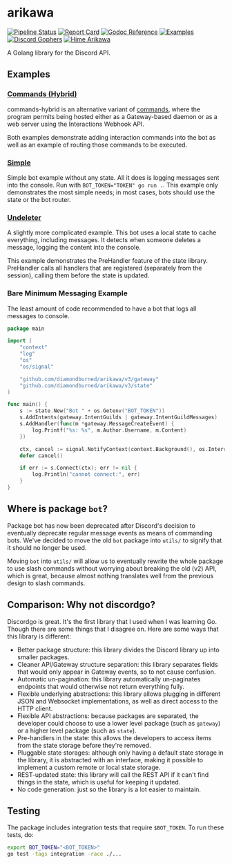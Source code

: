 # arikawa

[![ Pipeline Status ][pipeline_img    ]][pipeline    ]
[![ Report Card     ][goreportcard_img]][goreportcard]
[![ Godoc Reference ][pkg.go.dev_img  ]][pkg.go.dev  ]
[![ Examples        ][examples_img    ]][examples    ]
[![ Discord Gophers ][dgophers_img    ]][dgophers    ]
[![ Hime Arikawa    ][himeArikawa_img ]][himeArikawa ]

A Golang library for the Discord API.

[dgophers]:     https://discord.gg/7jSf85J
[dgophers_img]: https://img.shields.io/badge/Discord%20Gophers-%23arikawa-%237289da?style=flat-square

[examples]:     https://github.com/diamondburned/arikawa/tree/v3/0-examples
[examples_img]: https://img.shields.io/badge/Example-__example%2F-blueviolet?style=flat-square

[pipeline]:     https://builds.sr.ht/~diamondburned/arikawa
[pipeline_img]: https://builds.sr.ht/~diamondburned/arikawa.svg?style=flat-square

[pkg.go.dev]:     https://pkg.go.dev/github.com/diamondburned/arikawa/v3
[pkg.go.dev_img]: https://pkg.go.dev/badge/github.com/diamondburned/arikawa/v3

[himeArikawa]:     https://hime-goto.fandom.com/wiki/Hime_Arikawa
[himeArikawa_img]: https://img.shields.io/badge/Hime-Arikawa-ea75a2?style=flat-square

[goreportcard]:     https://goreportcard.com/report/github.com/diamondburned/arikawa
[goreportcard_img]: https://goreportcard.com/badge/github.com/diamondburned/arikawa?style=flat-square


## Examples

### [Commands (Hybrid)](https://github.com/diamondburned/arikawa/tree/v3/0-examples/commands-hybrid)

commands-hybrid is an alternative variant of
[commands](https://github.com/diamondburned/arikawa/tree/v3/0-examples/commands),
where the program permits being hosted either as a Gateway-based daemon or as a
web server using the Interactions Webhook API.

Both examples demonstrate adding interaction commands into the bot as well as an
example of routing those commands to be executed.

### [Simple](https://github.com/diamondburned/arikawa/tree/v3/0-examples/simple)

Simple bot example without any state. All it does is logging messages sent into
the console. Run with `BOT_TOKEN="TOKEN" go run .`. This example only
demonstrates the most simple needs; in most cases, bots should use the state or
the bot router.

### [Undeleter](https://github.com/diamondburned/arikawa/tree/v3/0-examples/undeleter)

A slightly more complicated example. This bot uses a local state to cache
everything, including messages. It detects when someone deletes a message,
logging the content into the console.

This example demonstrates the PreHandler feature of the state library.
PreHandler calls all handlers that are registered (separately from the session),
calling them before the state is updated.

### Bare Minimum Messaging Example

The least amount of code recommended to have a bot that logs all messages to
console.

```go
package main

import (
	"context"
	"log"
	"os"
	"os/signal"

	"github.com/diamondburned/arikawa/v3/gateway"
	"github.com/diamondburned/arikawa/v3/state"
)

func main() {
	s := state.New("Bot " + os.Getenv("BOT_TOKEN"))
	s.AddIntents(gateway.IntentGuilds | gateway.IntentGuildMessages)
	s.AddHandler(func(m *gateway.MessageCreateEvent) {
		log.Printf("%s: %s", m.Author.Username, m.Content)
	})

	ctx, cancel := signal.NotifyContext(context.Background(), os.Interrupt)
	defer cancel()

	if err := s.Connect(ctx); err != nil {
		log.Println("cannot connect:", err)
	}
}
```


## Where is package `bot`?

Package bot has now been deprecated after Discord's decision to eventually
deprecate regular message events as means of commanding bots. We've decided to
move the old `bot` package into `utils/` to signify that it should no longer be
used.

Moving `bot` into `utils/` will allow us to eventually rewrite the whole package
to use slash commands without worrying about breaking the old (v2) API, which is
great, because almost nothing translates well from the previous design to slash
commands.


## Comparison: Why not discordgo?

Discordgo is great. It's the first library that I used when I was learning Go.
Though there are some things that I disagree on. Here are some ways that this
library is different:

- Better package structure: this library divides the Discord library up into
smaller packages.
- Cleaner API/Gateway structure separation: this library separates fields that
would only appear in Gateway events, so to not cause confusion.
- Automatic un-pagination: this library automatically un-paginates endpoints
that would otherwise not return everything fully.
- Flexible underlying abstractions: this library allows plugging in different
JSON and Websocket implementations, as well as direct access to the HTTP 
client.
- Flexible API abstractions: because packages are separated, the developer could
choose to use a lower level package (such as `gateway`) or a higher level
package (such as `state`).
- Pre-handlers in the state: this allows the developers to access items from the
state storage before they're removed.
- Pluggable state storages: although only having a default state storage in the
library, it is abstracted with an interface, making it possible to implement a
custom remote or local state storage.
- REST-updated state: this library will call the REST API if it can't find
things in the state, which is useful for keeping it updated.
- No code generation: just so the library is a lot easier to maintain.


## Testing

The package includes integration tests that require `$BOT_TOKEN`. To run these
tests, do:

```sh
export BOT_TOKEN="<BOT_TOKEN>"
go test -tags integration -race ./...
```
